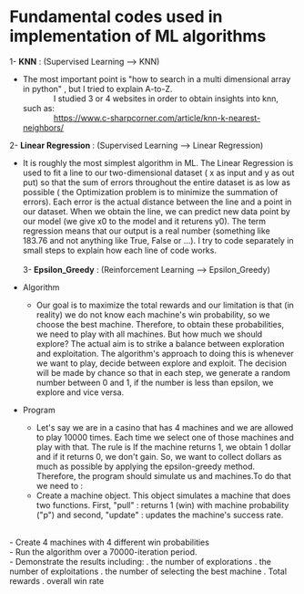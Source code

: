 # Fundamental codes used in implementation of ML algorithms

1- **KNN** : (Supervised Learning --> KNN)
  - The most important point is "how to search in a multi dimensional array in python" , but I tried to explain A-to-Z. <br />
&emsp; &emsp; &emsp; I studied 3 or 4 websites in order to obtain insights into knn, such as:<br />
&emsp; &emsp; &emsp; https://www.c-sharpcorner.com/article/knn-k-nearest-neighbors/

2- **Linear Regression** : (Supervised Learning --> Linear Regression) <br/>
  - It is roughly the most simplest algorithm in ML. The Linear Regression is used to fit a line to our two-dimensional dataset ( x as input and y as out put) so that the sum of errors throughout the entire dataset is as low as possible ( the Optimization problem is to minimize the summation of errors). Each error is the actual distance between the line and a point in our dataset. When we obtain the line, we can predict new data point by our model (we give x0 to the model and it returens y0). The term regression means that our output is a real number (something like 183.76 and not anything like True, False or ...). I try to code separately in small steps to explain how each line of code works.
<br /><br />
3- **Epsilon_Greedy** : (Reinforcement Learning --> Epsilon_Greedy)<br />
  - Algorithm
    - Our goal is to maximize the total rewards and our limitation is that (in reality) we do not know each machine's win probability, so we choose the best machine. Therefore, to obtain these probabilities, we need to play with all machines. But how much we should explore? The actual aim is to strike a balance between exploration and exploitation. The algorithm's approach to doing this is whenever we want to play, decide between explore and exploit. The decision will be made by chance so that in each step, we generate a random number between 0 and 1, if the number is less than epsilon, we explore and vice versa.

  - Program<br/>
      - Let's say we are in a casino that has 4 machines and we are allowed to play 10000 times. Each time we select one of those machines and play with that. The rule is If the machine returns 1, we obtain 1 dollar and if it returns 0, we don't gain. So, we want to collect dollars as much as possible by applying the epsilon-greedy method. Therefore, the program should simulate us and machines.To do that we need to :
      - Create a machine object. This object simulates a machine that does two functions. First, "pull" : returns 1 (win) with machine probability ("p") and second, "update" : updates the machine's success rate.
<br/>
      - Create 4 machines with 4 different win probabilities
<br/>
      - Run the algorithm over a 70000-iteration period.
<br/>
      - Demonstrate the results including: . the number of explorations . the number of exploitations . the number of selecting the best machine . Total rewards . overall win rate
